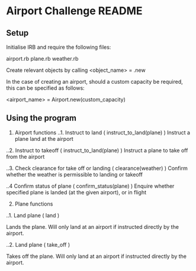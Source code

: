 # Airport Challenge README

## Setup

Initialise IRB and require the following files:

airport.rb
plane.rb
weather.rb

Create relevant objects by calling <object_name> = <Object>.new

In the case of creating an airport, should a custom capacity be required, this can be specified as follows:

<airport_name> = Airport.new(custom_capacity)

## Using the program

1. Airport functions
..1. Instruct to land ( instruct_to_land(plane) )
Instruct a plane land at the airport

..2. Instruct to takeoff ( instruct_to_land(plane) )
Instruct a plane to take off from the airport

..3. Check clearance for take off or landing ( clearance(weather) )
Confirm whether the weather is permissible to landing or takeoff

..4 Confirm status of plane ( confirm_status(plane) )
Enquire whether specified plane is landed (at the given airport), or in flight


2. Plane functions

..1. Land plane ( land )

Lands the plane. Will only land at an airport if instructed directly by the airport.

..2. Land plane ( take_off )

Takes off the plane. Will only land at an airport if instructed directly by the airport.
